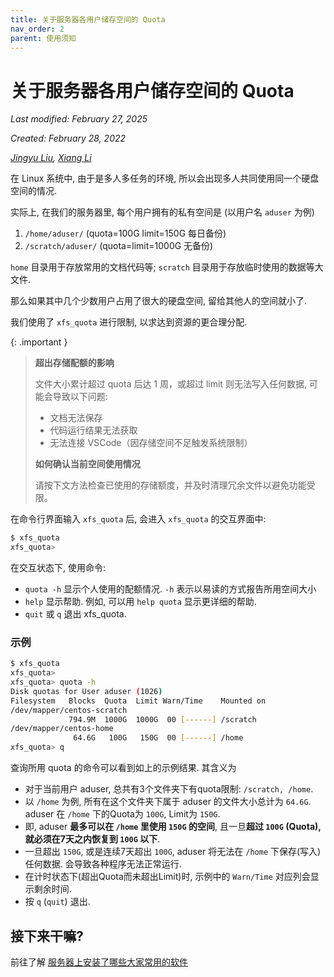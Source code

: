 ```yaml
---
title: 关于服务器各用户储存空间的 Quota
nav_order: 2
parent: 使用须知
---
```


# 关于服务器各用户储存空间的 Quota
*Last modified: February 27, 2025*


*Created: February 28, 2022*

*[Jingyu Liu](mailto:381258337@qq.com), [Xiang Li](mailto:646873166@qq.com)*

在 Linux 系统中, 由于是多人多任务的环境, 所以会出现多人共同使用同一个硬盘空间的情况.

实际上, 在我们的服务器里, 每个用户拥有的私有空间是 (以用户名 `aduser` 为例)

1. `/home/aduser/` (quota=100G limit=150G 每日备份)
2. `/scratch/aduser/` (quota=limit=1000G 无备份)

`home` 目录用于存放常用的文档代码等; `scratch` 目录用于存放临时使用的数据等大文件.

那么如果其中几个少数用户占用了很大的硬盘空间, 留给其他人的空间就小了. 

我们使用了 `xfs_quota` 进行限制, 以求达到资源的更合理分配.

{: .important }
> ​**超出存储配额的影响**​ 
> 
> 文件大小累计超过 quota 后达 1 周，或超过 limit 则无法写入任何数据, 可能会导致以下问题: 
> - 文档无法保存  
> - 代码运行结果无法获取  
> - ​无法连接 VSCode​（因存储空间不足触发系统限制） 
>  
> ​**如何确认当前空间使用情况**​  
> 
> 请按下文方法检查已使用的存储额度，并及时清理冗余文件以避免功能受限。


<!-- 你可以通过 `xfs_quota -x -c <command> <mount_point>` 来使用 xfs_quota. 这里 command 为要输入的指令, mount_point 为挂载目录(不是必须的); 参数 `-x` 表示进入专家模式, 这样后续才能够加入 `-c` 的指令参数; 参数 `-c `后面加的就是指令. 也可以先输入 `xfs_quota`, 然后再输入指令. 我们主要学习可以输入的指令. -->

<!-- `print` 列出目前主机内的文件系统参数等数据. -->

<!-- `df` 请看下面的 `free` 命令. -->

在命令行界面输入 `xfs_quota` 后, 会进入 `xfs_quota` 的交互界面中:

~~~ bash
$ xfs_quota
xfs_quota>
~~~

在交互状态下, 使用命令:

- `quota -h` 显示个人使用的配额情况. `-h` 表示以易读的方式报告所用空间大小
- `help` 显示帮助. 例如, 可以用 `help quota` 显示更详细的帮助.
- `quit` 或 `q` 退出 xfs_quota.

### 示例

~~~ bash
$ xfs_quota
xfs_quota>
xfs_quota> quota -h
Disk quotas for User aduser (1026)
Filesystem   Blocks  Quota  Limit Warn/Time    Mounted on
/dev/mapper/centos-scratch
             794.9M  1000G  1000G  00 [------] /scratch
/dev/mapper/centos-home
              64.6G   100G   150G  00 [------] /home
xfs_quota> q
~~~

查询所用 quota 的命令可以看到如上的示例结果. 其含义为

- 对于当前用户 aduser, 总共有3个文件夹下有quota限制: `/scratch, /home`.
- 以 `/home` 为例, 所有在这个文件夹下属于 aduser 的文件大小总计为 `64.6G`. aduser 在 `/home` 下的Quota为 `100G`, Limit为 `150G`.
- 即, aduser **最多可以在 `/home` 里使用 `150G` 的空间**, 且一旦**超过 `100G` (Quota), 就必须在7天之内恢复到 `100G` 以下**.
- 一旦超出 `150G`, 或是连续7天超出 `100G`, aduser 将无法在 `/home` 下保存(写入)任何数据. 会导致各种程序无法正常运行.
- 在计时状态下(超出Quota而未超出Limit)时, 示例中的 `Warn/Time` 对应列会显示剩余时间.
- 按 `q` (`quit`) 退出.

<!-- 下面是一些常用的接在 `quota` 命令后的参数: -->
<!-- - `-h` 以易读的方式报告所用空间大小 -->
<!-- - `-g` 指定用户组(名称或ID) -->
<!-- - `-p` 指定具体的项目 (名称或 ID ) -->
<!-- - `-u` 指定用户名 -->
<!-- - `-b` 展示已经使用的blocks -->
<!-- - `-i` 展示已经使用的 inodes -->
<!-- - `-r` 显示使用的实时 blocks 的数量 -->
<!-- - `-n` 跳过标识符到名称的转换, 只报告 ID -->
<!-- - `-N` 取消标题 -->
<!-- - `-v` 增加报告的长度 -->
<!-- - `-f <file>` 将输出写入到文件file. -->

<!-- `free` 报告文件系统使用情况. 下面是一些参数: `-b`; `-i`; `-r`; `-h`; `-N`; `-f <file>`. -->

## 接下来干嘛?

前往了解 [服务器上安装了哪些大家常用的软件](../software/index)
